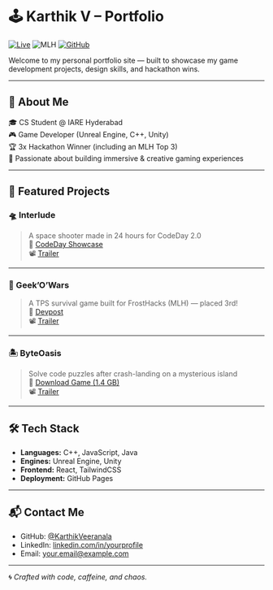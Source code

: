 # 🕹️ Karthik V – Portfolio

[![Live](https://img.shields.io/badge/Live-%F0%9F%94%B4-red?style=for-the-badge&logo=githubpages)](https://karthikveeranala.github.io/portfolio)
![MLH](https://img.shields.io/badge/MLH-Winner-yellow?style=flat-square&logo=medal)
[![GitHub](https://img.shields.io/badge/GitHub-KarthikVeeranala-black?style=for-the-badge&logo=github)](https://github.com/KarthikVeeranala)

Welcome to my personal portfolio site — built to showcase my game development projects, design skills, and hackathon wins.

---

## 🧠 About Me

🎓 CS Student @ IARE Hyderabad  
🎮 Game Developer (Unreal Engine, C++, Unity)  
🏆 3x Hackathon Winner (including an MLH Top 3)  
🚀 Passionate about building immersive & creative gaming experiences

---

## 🚀 Featured Projects

### 🛸 Interlude  
> A space shooter made in 24 hours for CodeDay 2.0  
🔗 [CodeDay Showcase](https://showcase.codeday.org/project/claxnqs0n1204021fgiftjsldqfi)  
📽️ [Trailer](https://youtu.be/dHsKdx9EZbs)

---

### 🧠 Geek’O’Wars  
> A TPS survival game built for FrostHacks (MLH) — placed 3rd!  
🔗 [Devpost](https://devpost.com/software/geek-o-wars)  
📽️ [Trailer](https://youtu.be/Ev9z2NhpzhQ)

---

### 🏝️ ByteOasis  
> Solve code puzzles after crash-landing on a mysterious island  
🔗 [Download Game (1.4 GB)](https://drive.google.com/drive/folders/1VgsEXIlgDOYZEDbVNmD2cDnmNajDsa0n?usp=drive_link)  
📽️ [Trailer](https://youtu.be/N3iP3Src8uw)

---

## 🛠️ Tech Stack

- **Languages:** C++, JavaScript, Java  
- **Engines:** Unreal Engine, Unity  
- **Frontend:** React, TailwindCSS  
- **Deployment:** GitHub Pages

---

## 📬 Contact Me

- GitHub: [@KarthikVeeranala](https://github.com/KarthikVeeranala)
- LinkedIn: [linkedin.com/in/yourprofile](https://linkedin.com/in/yourprofile)
- Email: your.email@example.com

---

🌀 *Crafted with code, caffeine, and chaos.*
